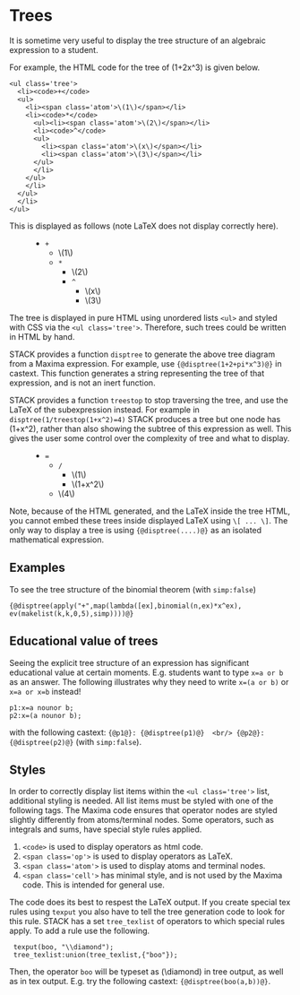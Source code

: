 # Trees

It is sometime very useful to display the tree structure of an algebraic expression to a student.

For example, the HTML code for the tree of \(1+2x^3\) is given below.

```
<ul class='tree'>
  <li><code>+</code>
  <ul>
    <li><span class='atom'>\(1\)</span></li>
    <li><code>*</code>
      <ul><li><span class='atom'>\(2\)</span></li>
      <li><code>^</code>
      <ul>
        <li><span class='atom'>\(x\)</span></li>
        <li><span class='atom'>\(3\)</span></li>
      </ul>
      </li>
    </ul>
    </li>
  </ul>
  </li>
</ul>
```
This is displayed as follows (note LaTeX does not display correctly here).

<p>
<figure>
<ul class='tree'>
  <li><code>+</code>
  <ul>
    <li><span class='atom'>\(1\)</span></li>
    <li><code>*</code>
      <ul><li><span class='atom'>\(2\)</span></li>
      <li><code>^</code>
      <ul>
        <li><span class='atom'>\(x\)</span></li>
        <li><span class='atom'>\(3\)</span></li>
      </ul>
      </li>
    </ul>
    </li>
  </ul>
  </li>
</ul>
</figure>
</p>

The tree is displayed in pure HTML using unordered lists `<ul>` and styled with CSS via the `<ul class='tree'>`.  Therefore, such trees could be written in HTML by hand.

STACK provides a function `disptree` to generate the above tree diagram from a Maxima expression.  For example, use `{@disptree(1+2+pi*x^3)@}` in castext.  This function generates a string representing the tree of that expression, and is not an inert function.

STACK provides a function `treestop` to stop traversing the tree, and use the LaTeX of the subexpression instead.  For example in `disptree(1/treestop(1+x^2)=4)` STACK produces a tree but one node has \(1+x^2\), rather than also showing the subtree of this expression as well.  This gives the user some control over the complexity of tree and what to display.

<p>
<figure>
<ul class='tree'>
  <li><code>=</code>
  <ul>
    <li><code>/</code>
    <ul>
      <li><span class='atom'>\(1\)</span></li>
      <li><span class='atom'>\(1+x^2\)</span></li>
    </ul>
    </li>
    <li><span class='atom'>\(4\)</span></li>
  </ul>
  </li>
</ul>
</figure>
</p>

Note, because of the HTML generated, and the LaTeX inside the tree HTML, you cannot embed these trees inside displayed LaTeX using `\[ ... \]`.  The only way to display a tree is using `{@disptree(....)@}` as an isolated mathematical expression.

## Examples

To see the tree structure of the binomial theorem (with `simp:false`)

`{@disptree(apply("+",map(lambda([ex],binomial(n,ex)*x^ex), ev(makelist(k,k,0,5),simp))))@}`

## Educational value of trees

Seeing the explicit tree structure of an expression has significant educational value at certain moments.  E.g. students want to type `x=a or b` as an answer. The following illustrates why they need to write `x=(a or b)` or `x=a or x=b` instead!

```
p1:x=a nounor b;
p2:x=(a nounor b);
```
with the following castext: `{@p1@}: {@disptree(p1)@}  <br/> {@p2@}: {@disptree(p2)@}` (with `simp:false`).

## Styles

In order to correctly display list items within the `<ul class='tree'>` list, additional styling is needed.  All list items must be styled with one of the following tags.  The Maxima code ensures that operator nodes are styled slightly differently from atoms/terminal nodes. Some operators, such as integrals and sums, have special style rules applied.

1. `<code>` is used to display operators as html code.
1. `<span class='op'>` is used to display operators as LaTeX.
2. `<span class='atom'>` is used to display atoms and terminal nodes.
3. `<span class='cell'>` has minimal style, and is not used by the Maxima code.  This is intended for general use.

The code does its best to respest the LaTeX output.  If you create special tex rules using `texput` you also have to tell the tree generation code to look for this rule.  STACK has a set `tree_texlist` of operators to which special rules apply.  To add a rule use the following.

     texput(boo, "\\diamond");
     tree_texlist:union(tree_texlist,{"boo"});

Then, the operator `boo` will be typeset as \(\diamond\) in tree output, as well as in tex output.  E.g. try the following castext: `{@disptree(boo(a,b))@}`.
